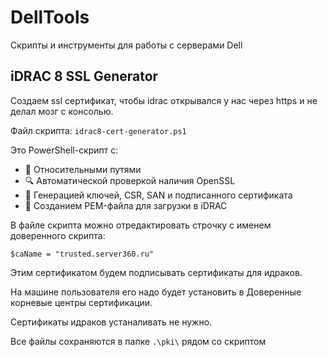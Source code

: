 # DellTools
Скрипты и инструменты для работы с серверами Dell

## iDRAC 8 SSL Generator
Создаем ssl сертификат, чтобы idrac открывался у нас через https и не делал мозг с консолью.

Файл скрипта: `idrac8-cert-generator.ps1`

Это PowerShell-скрипт с:
- 📌 Относительными путями
- 🔍 Автоматической проверкой наличия OpenSSL
- 🧩 Генерацией ключей, CSR, SAN и подписанного сертификата
- 📎 Созданием PEM-файла для загрузки в iDRAC

В файле скрипта можно отредактировать строчку с именем доверенного скрипта:
```
$caName = "trusted.server360.ru"
```

Этим сертификатом будем подписывать сертификаты для идраков. 

На машине пользователя его надо будет установить в Доверенные корневые центры сертификации.

Сертификаты идраков устаналивать не нужно.

Все файлы сохраняются в папке `.\pki\` рядом со скриптом
